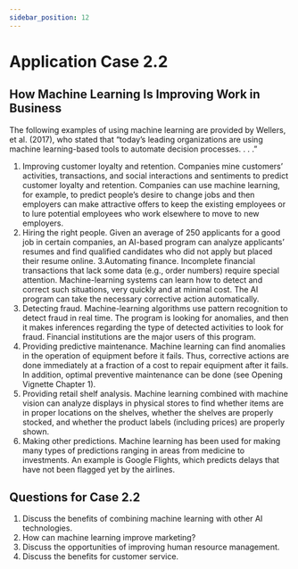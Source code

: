 ```yaml
---
sidebar_position: 12
---
```


# Application Case 2.2

## How Machine Learning Is Improving Work in Business

The following examples of using machine learning are provided by Wellers, et al. (2017), who stated that “today’s leading organizations are using machine learning-based tools to automate decision processes. . . .”

1. Improving customer loyalty and retention. Companies mine customers’ activities, transactions, and social interactions and sentiments to predict customer loyalty and retention. Companies can use machine learning, for example, to predict people’s desire to change jobs and then employers can make attractive offers to keep the existing employees or to lure potential employees who work elsewhere to move to new employers.
2. Hiring the right people. Given an average of 250 applicants for a good job in certain companies, an AI-based program can analyze applicants’ resumes and find qualified candidates who did not apply but placed their resume online.
3.Automating finance. Incomplete financial transactions that lack some data (e.g., order numbers) require special attention. Machine-learning systems can learn how to detect and correct such situations, very quickly and at minimal cost. The AI program can take the necessary corrective action automatically.
4. Detecting fraud. Machine-learning algorithms use pattern recognition to detect fraud in real time. The program is looking for anomalies, and then it makes inferences regarding the type of detected activities to look for fraud.
Financial institutions are the major users of this
program.
5. Providing predictive maintenance. Machine
learning can find anomalies in the operation of equipment before it fails. Thus, corrective actions are done immediately at a fraction of a cost to repair equipment after it fails. In addition, optimal preventive maintenance can be done (see Opening Vignette Chapter 1).
6. Providing retail shelf analysis. Machine learning combined with machine vision can analyze displays in physical stores to find whether items are in proper locations on the shelves, whether the shelves are properly stocked, and whether the product labels (including prices) are properly shown.
7. Making other predictions. Machine learning has been used for making many types of predictions ranging in areas from medicine to investments. An example is Google Flights, which predicts delays that have not been flagged yet by the airlines.

## Questions for Case 2.2
1. Discuss the benefits of combining machine learning with other AI technologies.
2. How can machine learning improve marketing?
3. Discuss the opportunities of improving human resource management.
4. Discuss the benefits for customer service.